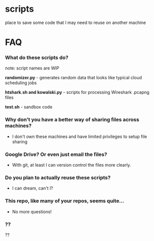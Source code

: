 # scripts
place to save some code that I may need to reuse on another machine

# FAQ

### What do these scripts do?
note: script names are WIP

**randomizer.py** - generates random data that looks like typical cloud scheduling jobs 

**htshark.sh and kowalski.py** - scripts for processing Wireshark .pcapng files

**test.sh** - sandbox code

### Why don't you have a better way of sharing files across machines?
- I don't own these machines and have limited privileges to setup file sharing

### Google Drive? Or even just email the files?
- With git, at least I can version control the files more clearly. 

### Do you plan to actually reuse these scripts?
- I can dream, can't I?

### This repo, like many of your repos, seems quite...
- No more questions!

### ??
??

